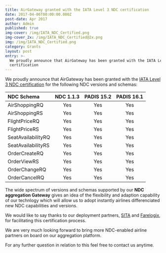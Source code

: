 ```yaml
---
title: AirGateway granted with the IATA Level 3 NDC certification
date: 2017-04-06T00:00:00.000Z
post-date: Apr 2017
author: Admin
published: true
img-cover: /img/IATA_NDC_Certified.png
img-cover_2x: /img/IATA_NDC_Certified@2x.png
img: /img/IATA_NDC_Certified.png
category: Grants
layout: post
entry: >-
  We proudly announce that AirGateway has been granted with the IATA Level 3 NDC
  certification
---
```


We proudly announce that AirGateway has been granted with the [IATA Level 3 NDC certification](/img/posts/IATA_NDC_Certificate_AirGateway.pdf) for the following NDC versions and schemas:

| NDC Schema        |NDC 1.1.3    |PADIS 15.2     |PADIS 16.1     |
|:------------------|:-----------:|:-------------:|:-------------:|
| AirShoppingRQ     |Yes          |Yes            |Yes            |
| AirShoppingRS     |Yes          |Yes            |Yes            |
| FlightPriceRQ     |Yes          |Yes            |Yes            |
| FlightPriceRS     |Yes          |Yes            |Yes            |
| SeatAvailabilityRQ|Yes          |Yes            |Yes            |
| SeatAvailabilityRS|Yes          |Yes            |Yes            |
| OrderCreateRQ     |Yes          |Yes            |Yes            |
| OrderViewRS       |Yes          |Yes            |Yes            |
| OrderChangeRQ     |Yes          |Yes            |Yes            |
| OrderCancelRQ     |Yes          |Yes            |Yes            |

The wide spectrum of versions and schemas supported by our **NDC aggregation Gateway** gives an idea of the flexibility and adaption capability of our technlogy which will allow us to adopt instantly airlines differenciated new NDC capabilities and versions.

We would like to say thanks to our deployment partners, [SITA](https://www.sita.aero/) and [Farelogix](https://www.farelogix.com/), for facilitating this certification process.

We are very much looking forward to bring more NDC-enabled airline partners on board on our aggregation platform.

For any further question in relation to this feel free to contact us anytime.

